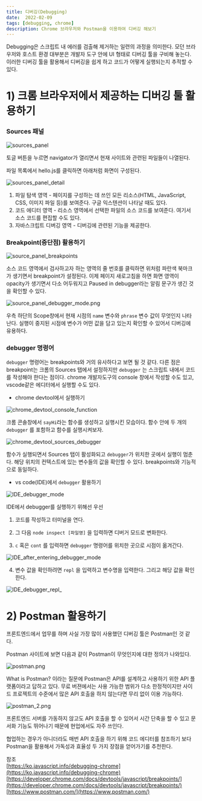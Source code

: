 ```yaml
---
title: 디버깅(Debugging)
date:  2022-02-09 
tags: [debugging, chrome]
description: Chrome 브라우저와 Postman을 이용하여 디버깅 해보기
---
```


Debugging은 스크립트 내 에러를 검출해 제거하는 일련의 과정을 의미한다. 모던 브라우저와 호스트 환경 대부분은 개발자 도구 안에 UI 형태로 디버깅 툴을 구비해 놓는다. 이러한 디버깅 툴을 활용해서 디버깅을 쉽게 하고 코드가 어떻게 실행되는지 추적할 수 있다.

# 1) 크롬 브라우저에서 제공하는 디버깅 툴 활용하기

### Sources 패널

![sources_panel](../../static/media/blog/source_panel_1.png)

토글 버튼을 누르면 navigator가 열리면서 현재 사이트와 관련된 파일들이 나열된다.

파일 목록에서 hello.js를 클릭하면 아래처럼 화면이 구성된다.

![sources_panel_detail](../../static/media/blog/source_panel_2.png)

1. 파일 탐색 영역 - 페이지를 구성하는 데 쓰인 모든 리소스(HTML, JavaScript, CSS, 이미지 파일 등)를 보여준다. 구글 익스텐션이 나타날 때도 있다.
2. 코드 에디터 영역 - 리소스 영역에서 선택한 파일의 소스 코드를 보여준다. 여기서 소스 코드를 편집할 수도 있다.
3. 자바스크립트 디버깅 영역 - 디버깅에 관련된 기능을 제공한다. 

### Breakpoint(중단점) 활용하기

![source_panel_breakpoints](../../static/media/blog/source_panel_3.png)

소스 코드 영역에서 검사하고자 하는 영역의 줄 번호를 클릭하면 위처럼 파란색 북마크가 생기면서 breakpoint가 설정된다. 이제 페이지 새로고침을 하면 화면 영역이 opacity가 생기면서 다소 어두워지고 Paused in debugger라는 알림 문구가 생긴 것을 확인할 수 있다.

![source_panel_debugger_mode.png](../../static/media/blog/source_panel_4.png)

우측 하단의 Scope창에서 현재 시점의 `name` 변수와 `phrase` 변수 값이 무엇인지 나타난다. 실행이 중지된 시점에 변수가 어떤 값을 담고 있는지 확인할 수 있어서 디버깅에 유용하다. 

### debugger 명령어

`debugger` 명령어는 breakpoints와 거의 유사하다고 보면 될 것 같다. 다른 점은 breakpoint는 크롬의 Sources 탭에서 설정하지만 `debugger` 는 스크립트 내에서 코드를 작성해야 한다는 점이다. chrome 개발자도구의 console 창에서 작성할 수도 있고, vscode같은 에디터에서 실행할 수도 있다. 


- chrome devtool에서 실행하기
    
![chrome_devtool_console_function](../../static/media/blog/debugger_1.png)
    
크롬 콘솔창에서 `sayHi`라는 함수를 생성하고 실행시킨 모습이다. 함수 안에 두 개의 `debugger` 를 포함하고 함수를 실행시켜보자.

![chrome_devtool_sources_debugger](../../static/media/blog/debugger_6.png)

함수가 실행되면서 Sources 탭이 활성화되고 `debugger`가 위치한 곳에서 실행이 멈춘다. 해당 위치의 컨텍스트에 있는 변수들의 값을 확인할 수 있다. breakpoints와 기능적으로 동일하다.



- vs code(IDE)에서 `debugger` 활용하기

![IDE_debugger_mode](../../static/media/blog/debugger_3.png)


IDE에서 debugger를 실행하기 위해선 우선 

1) 코드를 작성하고 터미널을 연다. 

2) 그 다음 `node inspect [파일명]` 을 입력하면 디버거 모드로 변화한다. 

3) `c` 혹은 `cont` 를 입력하면 `debugger` 명령어를 위치한 곳으로 시점이 옮겨간다.

![IDE_after_entering_debugger_mode](../../static/media/blog/debugger_4.png)

4) 변수 값을 확인하려면 `repl` 을 입력하고 변수명을 입력한다. 그리고 해당 값을 확인한다.

  

![IDE_debugger_repl_](../../static/media/blog/debugger_5.png)



# 2) Postman 활용하기

프론트엔드에서 업무를 하며 사실 가장 많이 사용했던 디버깅 툴은 Postman인 것 같다.

Postman 사이트에 보면 다음과 같이 Postman이 무엇인지에 대한 정의가 나와있다.

![postman.png](../../static/media/blog/postman.png)

What is Postman? 이라는 질문에 Postman은 API를 설계하고 사용하기 위한 API 플랫폼이라고 답하고 있다. 무료 버젼에서는 사용 가능한 범위가 다소 한정적이지만 사이드 프로젝트의 수준에서 많은 API 호출을 하지 않는다면 무리 없이 이용 가능하다.

![postman_2.png](../../static/media/blog/postman_2.png)

프론트엔드 서버를 가동하지 않고도 API 호출을 할 수 있어서 시간 단축을 할 수 있고 문서화 기능도 뛰어나기 때문에 현업에서도 자주 쓰인다.

협업하는 경우가 아니더라도 매번 API 호출을 하기 위해 코드 에디터를 참조하기 보다 Postman을 활용해서 가독성과 효율성 두 가지 장점을 얻어가기를 추천한다. 



참조
<br>
[https://ko.javascript.info/debugging-chrome](https://ko.javascript.info/debugging-chrome)
[https://developer.chrome.com/docs/devtools/javascript/breakpoints/](https://developer.chrome.com/docs/devtools/javascript/breakpoints/)
[https://www.postman.com/](https://www.postman.com/)